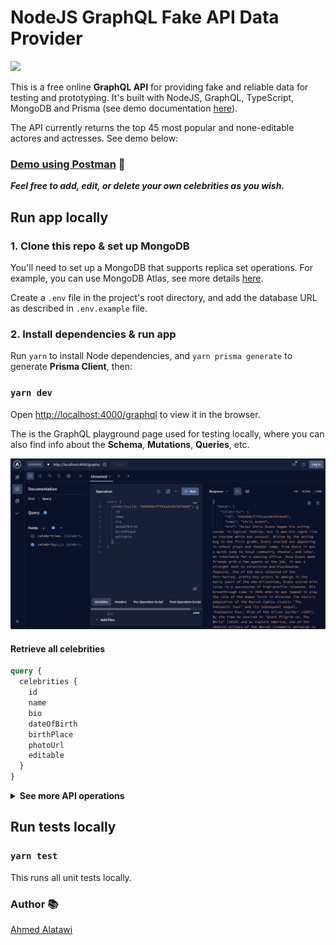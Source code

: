 # NodeJS GraphQL Fake API Data Provider

![](https://github.com/AhmedAlatawi/nodejs-graphql-fake-api/actions/workflows/main.yml/badge.svg)

This is a free online **GraphQL API** for providing fake and reliable data for testing and prototyping. It's built with NodeJS, GraphQL, TypeScript, MongoDB and Prisma (see demo documentation [here](https://documenter.getpostman.com/view/35959656/2sA3kdBdBt)).

The API currently returns the top 45 most popular and none-editable actores and actresses. See demo below:

### [Demo using Postman](https://www.postman.com/altimetry-geoscientist-3938507/workspace/fake-api-data-provider-workspace/collection/35959656-ba1f465c-25fe-412f-875e-bac82c85157c?action=share&creator=35959656) :movie_camera:

**_Feel free to add, edit, or delete your own celebrities as you wish._**

## Run app locally

### 1. Clone this repo & set up MongoDB

You'll need to set up a MongoDB that supports replica set operations. For example, you can use MongoDB Atlas, see more details [here](https://www.mongodb.com/docs/atlas/).

Create a `.env` file in the project's root directory, and add the database URL as described in `.env.example` file.

### 2. Install dependencies & run app

Run `yarn` to install Node dependencies, and `yarn prisma generate` to generate **Prisma Client**, then:

### `yarn dev`

Open [http://localhost:4000/graphql](http://localhost:4000/graphql) to view it in the browser.

The is the GraphQL playground page used for testing locally, where you can also find info about the **Schema**, **Mutations**, **Queries**, etc.

![](./images/image.png)

#### Retrieve all celebrities

```graphql
query {
  celebrities {
    id
    name
    bio
    dateOfBirth
    birthPlace
    photoUrl
    editable
  }
}
```

<Details>

<Summary><strong>See more API operations</strong></Summary>

#### Retrieve a single celebrity by ID

You can retrieve a single celebrity by passing the id:

```graphql
query {
  celebrity(id: "__CELEBRITY_ID__") {
    id
    ...
  }
}
```

#### Create a new celebrity

This mutation creates a new celebrity by passing the celebrity object:

```graphql
mutation {
  createCelebrity(celebrity: {name: "__NAME__", bio: "__BIO__", dateOfBirth: "__DATE_OF_BIRTH__", birthPlace: "__BIRTH_PLACE__", photoUrl: "__PHOTO_URL__", editable: "__EDITABLE__"}) {
    id
    ...
  }
}
```

#### Update an existing celebrity

This mutation updates an existing celebrity by passing the id along with the properties to update:

```graphql
mutation {
  updateCelebrity(celebrity: {id: "__ID__", name: "__NAME__", bio: "__BIO__", dateOfBirth: "__DATE_OF_BIRTH__", birthPlace: "__BIRTH_PLACE__", photoUrl: "__PHOTO_URL__"}) {
    id
    ...
  }
}
```

#### Delete an existing celebrity

This mutation deletes an existing celebrity by passing the id:

```graphql
mutation {
  deleteCelebrity(id: "__ID__") {
    id
    ...
  }
}
```

#### Delete all existing celebrities

This mutation deletes all existing celebrities:

```graphql
mutation {
  deleteAllCelebrities {
    count
  }
}
```

</Details>

## Run tests locally

### `yarn test`

This runs all unit tests locally.

### Author :books:

[Ahmed Alatawi](https://github.com/AhmedAlatawi)
